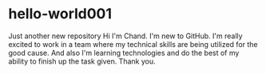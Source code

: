 # hello-world001
Just another new repository
Hi I'm Chand. I'm new to GitHub. I'm really excited to work in a team where my technical skills are being utilized for the good cause. And also I'm learning technologies and do the best of my ability to finish up the task given.
Thank you.
